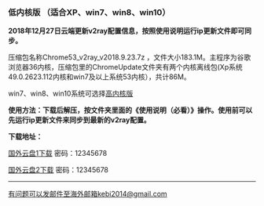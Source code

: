 ### 低内核版 （适合XP、win7、win8、win10）

**2018年12月27日云端更新v2ray配置信息，按照使用说明运行ip更新文件即可同步。**

压缩包名称Chrome53_v2ray_v2018.9.23.7z ，文件大小183.1M。主程序为谷歌浏览器36内核，压缩包里的ChromeUpdate文件夹有两个内核离线包(Xp系统49.0.2623.112内核和win7及以上系统53内核），共计86M。

win7、win8、win10系统可选择[高内核版](https://github.com/Alvin9999/new-pac/wiki/%E9%AB%98%E5%86%85%E6%A0%B8%E7%89%88)

**使用方法：下载后解压，按文件夹里面的《使用说明（必看）》操作。使用前可以先运行ip更新文件来同步到最新的v2ray配置。**

**下载地址：**

[国外云盘1下载](http://45.32.141.248:8000/f/593537d999/) 密码：12345678

[国外云盘2下载](http://108.61.224.82:8000/f/52b2e33e25/) 密码：12345678

***

有问题可以发邮件至海外邮箱kebi2014@gmail.com